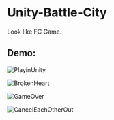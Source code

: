 # Unity-Battle-City
Look like FC Game.

## Demo:
![PlayinUnity](https://raw.githubusercontent.com/Sonic853/Unity-Battle-City/master/.image/Unity-Battle-City-1.gif?20181203 "PlayinUnity")

![BrokenHeart](https://raw.githubusercontent.com/Sonic853/Unity-Battle-City/master/.image/Unity-Battle-City-2.gif?20181203 "BrokenHeart")

![GameOver](https://raw.githubusercontent.com/Sonic853/Unity-Battle-City/master/.image/Unity-Battle-City-3.gif?20181203 "GameOver")

![CancelEachOtherOut](https://raw.githubusercontent.com/Sonic853/Unity-Battle-City/master/.image/Unity-Battle-City-4.gif?20181203 "CancelEachOtherOut")